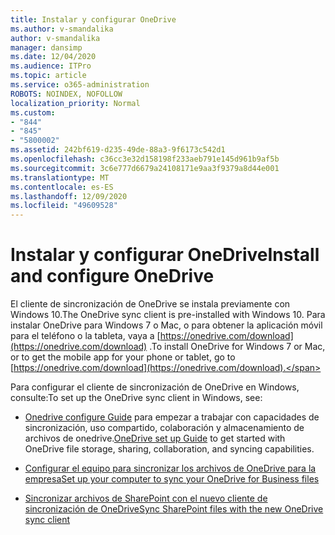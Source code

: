 ```yaml
---
title: Instalar y configurar OneDrive
ms.author: v-smandalika
author: v-smandalika
manager: dansimp
ms.date: 12/04/2020
ms.audience: ITPro
ms.topic: article
ms.service: o365-administration
ROBOTS: NOINDEX, NOFOLLOW
localization_priority: Normal
ms.custom:
- "844"
- "845"
- "5800002"
ms.assetid: 242bf619-d235-49de-88a3-9f6173c542d1
ms.openlocfilehash: c36cc3e32d158198f233aeb791e145d961b9af5b
ms.sourcegitcommit: 3c6e777d6679a24108171e9aa3f9379a8d44e001
ms.translationtype: MT
ms.contentlocale: es-ES
ms.lasthandoff: 12/09/2020
ms.locfileid: "49609528"
---
```

# <a name="install-and-configure-onedrive"></a><span data-ttu-id="4ef25-102">Instalar y configurar OneDrive</span><span class="sxs-lookup"><span data-stu-id="4ef25-102">Install and configure OneDrive</span></span>

<span data-ttu-id="4ef25-103">El cliente de sincronización de OneDrive se instala previamente con Windows 10.</span><span class="sxs-lookup"><span data-stu-id="4ef25-103">The OneDrive sync client is pre-installed with Windows 10.</span></span> <span data-ttu-id="4ef25-104">Para instalar OneDrive para Windows 7 o Mac, o para obtener la aplicación móvil para el teléfono o la tableta, vaya a [https://onedrive.com/download](https://onedrive.com/download) .</span><span class="sxs-lookup"><span data-stu-id="4ef25-104">To install OneDrive for Windows 7 or Mac, or to get the mobile app for your phone or tablet, go to [https://onedrive.com/download](https://onedrive.com/download).</span></span>
  
<span data-ttu-id="4ef25-105">Para configurar el cliente de sincronización de OneDrive en Windows, consulte:</span><span class="sxs-lookup"><span data-stu-id="4ef25-105">To set up the OneDrive sync client in Windows, see:</span></span>
  
- <span data-ttu-id="4ef25-106">[Onedrive configure Guide](https://admin.microsoft.com/adminportal/home#/modernonboarding/onedrivequickstartguide) para empezar a trabajar con capacidades de sincronización, uso compartido, colaboración y almacenamiento de archivos de onedrive.</span><span class="sxs-lookup"><span data-stu-id="4ef25-106">[OneDrive set up Guide](https://admin.microsoft.com/adminportal/home#/modernonboarding/onedrivequickstartguide) to get started with OneDrive file storage, sharing, collaboration, and syncing capabilities.</span></span>

- [<span data-ttu-id="4ef25-107">Configurar el equipo para sincronizar los archivos de OneDrive para la empresa</span><span class="sxs-lookup"><span data-stu-id="4ef25-107">Set up your computer to sync your OneDrive for Business files</span></span>](https://go.microsoft.com/fwlink/?linkid=533375)

- [<span data-ttu-id="4ef25-108">Sincronizar archivos de SharePoint con el nuevo cliente de sincronización de OneDrive</span><span class="sxs-lookup"><span data-stu-id="4ef25-108">Sync SharePoint files with the new OneDrive sync client</span></span>](https://go.microsoft.com/fwlink/?linkid=871666)

